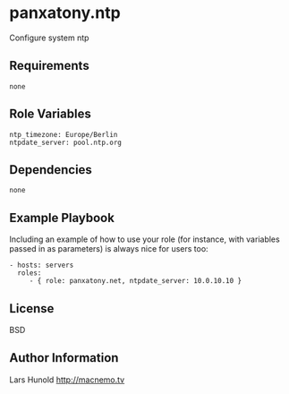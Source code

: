 panxatony.ntp
=========

Configure system ntp

Requirements
------------

    none

Role Variables
--------------

    ntp_timezone: Europe/Berlin
    ntpdate_server: pool.ntp.org

Dependencies
------------


    none


Example Playbook
----------------

Including an example of how to use your role (for instance, with variables passed in as parameters) is always nice for users too:

    - hosts: servers
      roles:
         - { role: panxatony.net, ntpdate_server: 10.0.10.10 }

License
-------

BSD

Author Information
------------------

Lars Hunold
http://macnemo.tv
